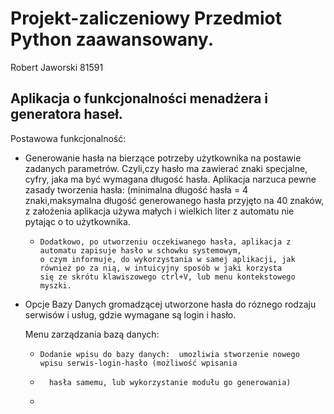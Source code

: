 # Projekt-zaliczeniowy Przedmiot Python zaawansowany.

Robert Jaworski 81591



Aplikacja o funkcjonalności menadżera i generatora haseł.
-----------------------------------------------------------------------------------

Postawowa funkcjonalność:

- Generowanie hasła na bierzące potrzeby użytkownika na postawie zadanych parametrów. Czyli,czy hasło ma zawierać znaki
  specjalne, cyfry, jaka ma być wymagana długość hasła. Aplikacja narzuca pewne zasady tworzenia hasła:
  (minimalna długość hasła = 4 znaki,maksymalna długość generowanego hasła przyjęto na 40 znaków, z założenia aplikacja
  używa małych i wielkich liter z automatu nie pytając o to użytkownika.
    -     Dodatkowo, po utworzeniu oczekiwanego hasła, aplikacja z automatu zapisuje hasło w schowku systemowym,
          o czym informuje, do wykorzystania w samej aplikacji, jak również po za nią, w intuicyjny sposób w jaki korzysta 
          się ze skrótu klawiszowego ctrl+V, lub menu kontekstowego myszki.
- Opcje Bazy Danych gromadzącej utworzone hasła do róznego rodzaju serwisów i usług, gdzie wymagane są login i hasło.

    Menu zarządzania bazą danych: 
    -     Dodanie wpisu do bazy danych:  umozliwia stworzenie nowego wpisu serwis-login-hasło (możliwość wpisania 
    -       hasła samemu, lub wykorzystanie modułu go generowania)
    -      
